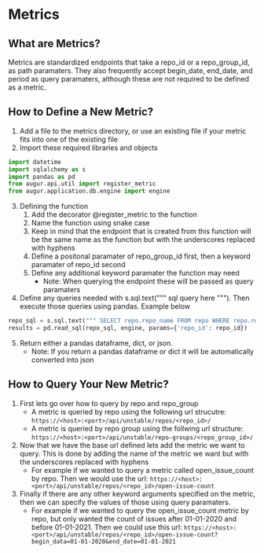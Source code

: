 
# Metrics

## What are Metrics?

Metrics are standardized endpoints that take a repo_id or a repo_group_id, as path paramaters. They also frequently accept begin_date, end_date, and period as query paramaters, although these are not required to be defined as a metric. 

## How to Define a New Metric?

1. Add a file to the metrics directory, or use an existing file if your metric fits into one of the existing file
2. Import these required libraries and objects
```py
import datetime
import sqlalchemy as s
import pandas as pd
from augur.api.util import register_metric
from augur.application.db.engine import engine
```
3. Defining the function
    1. Add the decorator @register_metric to the function
    2. Name the function using snake case
    3. Keep in mind that the endpoint that is created from this function will be the same name as the function but with the underscores replaced with hyphens
    4. Define a positonal paramater of repo_group_id first, then a keyword paramater of repo_id second
    5. Define any additional keyword paramater the function may need
        - Note: When querying the endpoint these will be passed as query paramaters
4. Define any queries needed with s.sql.text(""" sql query here """). Then execute those queries using pandas. Example below
```py
repo_sql = s.sql.text(""" SELECT repo.repo_name FROM repo WHERE repo.repo_id = :repo_id """)
results = pd.read_sql(repo_sql, engine, params={'repo_id': repo_id})
```
5. Return either a pandas dataframe, dict, or json.
    - Note: If you return a pandas dataframe or dict it will be automatically converted into json

## How to Query Your New Metric?

1. First lets go over how to query by repo and repo_group
    - A metric is queried by repo using the following url strucutre: `https://<host>:<port>/api/unstable/repos/<repo_id>/`
    - A metric is queried by repo group using the follwing url structure: `https://<host>:<port>/api/unstable/repo-groups/<repo_group_id>/`
2. Now that we have the base url defined lets add the metric we want to query. This is done by adding the name of the metric we want but with the underscores replaced with hyphens
    - For example if we wanted to query a metric called open_issue_count by repo. Then we would use the url: `https://<host>:<port>/api/unstable/repos/<repo_id>/open-issue-count`
3. Finally if there are any other keyword arguments specified on the metric, then we can specify the values of those using query paramaters.
    - For example if we wanted to query the open_issue_count metric by repo, but only wanted the count of issues after 01-01-2020 and before 01-01-2021. Then we could use this url: `https://<host>:<port>/api/unstable/repos/<repo_id>/open-issue-count?begin_data=01-01-2020&end_date=01-01-2021`



